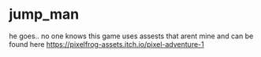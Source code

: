 # jump_man
he goes.. no one knows
this game uses assests that arent mine and can be found here https://pixelfrog-assets.itch.io/pixel-adventure-1
